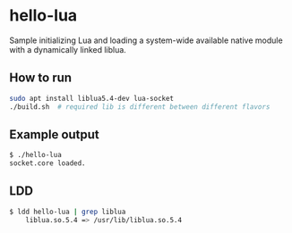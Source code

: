 # hello-lua

Sample initializing Lua and loading a system-wide available native module with a dynamically linked liblua.

## How to run

```bash
sudo apt install liblua5.4-dev lua-socket
./build.sh  # required lib is different between different flavors
```

## Example output

```bash
$ ./hello-lua 
socket.core loaded.
```

## LDD

```bash
$ ldd hello-lua | grep liblua
	liblua.so.5.4 => /usr/lib/liblua.so.5.4
```

